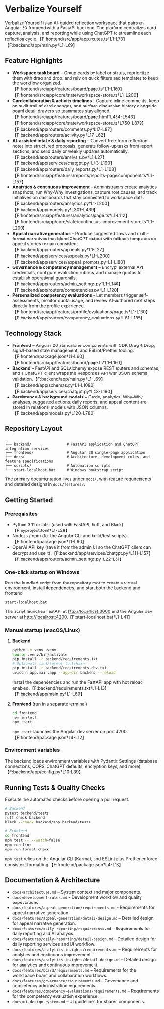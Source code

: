 # Verbalize Yourself

Verbalize Yourself is an AI-guided reflection workspace that pairs an Angular 20 frontend with a FastAPI backend. The platform centralizes card capture, analysis, and reporting while using ChatGPT to streamline each reflection cycle.【F:frontend/src/app/app.routes.ts†L1-L73】【F:backend/app/main.py†L1-L69】

## Feature Highlights
- **Workspace task board** – Group cards by label or status, reprioritize them with drag and drop, and rely on quick filters and templates to keep the workflow organized.【F:frontend/src/app/features/board/page.ts†L1-L160】【F:frontend/src/app/core/state/workspace-store.ts†L1-L200】
- **Card collaboration & activity timelines** – Capture inline comments, keep an audit trail of card changes, and surface discussion history alongside board detail drawers so teammates stay aligned.【F:frontend/src/app/features/board/page.html†L484-L543】【F:frontend/src/app/core/state/workspace-store.ts†L750-L879】【F:backend/app/routers/comments.py†L17-L87】【F:backend/app/routers/activity.py†L17-L62】
- **AI-assisted intake & daily reporting** – Convert free-form reflection notes into structured proposals, generate follow-up tasks from report sections, and send daily or weekly updates automatically.【F:backend/app/routers/analysis.py†L1-L27】【F:backend/app/services/chatgpt.py†L43-L190】【F:backend/app/routers/daily_reports.py†L1-L108】【F:frontend/src/app/features/reports/reports-page.component.ts†L1-L157】
- **Analytics & continuous improvement** – Administrators create analytics snapshots, run Why-Why investigations, capture root causes, and track initiatives on dashboards that stay connected to workspace data.【F:backend/app/routers/analytics.py†L1-L200】【F:backend/app/models.py†L301-L439】【F:frontend/src/app/features/analytics/page.ts†L1-L112】【F:frontend/src/app/core/state/continuous-improvement-store.ts†L1-L200】
- **Appeal narrative generation** – Produce suggested flows and multi-format narratives that blend ChatGPT output with fallback templates so appeal stories remain consistent.【F:backend/app/routers/appeals.py†L1-L27】【F:backend/app/services/appeals.py†L1-L200】【F:backend/app/services/appeal_prompts.py†L1-L180】
- **Governance & competency management** – Encrypt external API credentials, configure evaluation rubrics, and manage quotas to establish operational guardrails.【F:backend/app/routers/admin_settings.py†L1-L140】【F:backend/app/routers/competencies.py†L1-L120】
- **Personalized competency evaluations** – Let members trigger self-assessments, monitor quota usage, and review AI-authored next steps directly from the profile experience.【F:frontend/src/app/features/profile/evaluations/page.ts†L1-L160】【F:backend/app/routers/competency_evaluations.py†L61-L185】

## Technology Stack
- **Frontend** – Angular 20 standalone components with CDK Drag & Drop, signal-based state management, and ESLint/Prettier tooling.【F:frontend/package.json†L1-L60】【F:frontend/src/app/features/board/page.ts†L1-L160】
- **Backend** – FastAPI and SQLAlchemy expose REST routers and schemas, and a ChatGPT client wraps the Responses API with JSON schema validation.【F:backend/app/main.py†L1-L69】【F:backend/app/schemas.py†L1-L1080】【F:backend/app/services/chatgpt.py†L43-L190】
- **Persistence & background models** – Cards, analytics, Why-Why analyses, suggested actions, daily reports, and appeal content are stored in relational models with JSON columns.【F:backend/app/models.py†L120-L780】

## Repository Layout
```
.
├── backend/                # FastAPI application and ChatGPT integration services
├── frontend/               # Angular 20 single-page application
├── docs/                   # Architecture, development rules, and feature specifications
├── scripts/                # Automation scripts
└── start-localhost.bat     # Windows bootstrap script
```
The primary documentation lives under `docs/`, with feature requirements and detailed designs in `docs/features/`.

## Getting Started
### Prerequisites
- Python 3.11 or later (used with FastAPI, Ruff, and Black).【F:pyproject.toml†L1-L28】
- Node.js / npm (for the Angular CLI and build/test scripts).【F:frontend/package.json†L1-L60】
- OpenAI API key (save it from the admin UI so the ChatGPT client can decrypt and use it).【F:backend/app/services/chatgpt.py†L111-L157】【F:backend/app/routers/admin_settings.py†L22-L81】

### One-click startup on Windows
Run the bundled script from the repository root to create a virtual environment, install dependencies, and start both the backend and frontend:
```
start-localhost.bat
```
The script launches FastAPI at <http://localhost:8000> and the Angular dev server at <http://localhost:4200>.【F:start-localhost.bat†L1-L41】

### Manual startup (macOS/Linux)
1. **Backend**
   ```bash
   python -m venv .venv
   source .venv/bin/activate
   pip install -r backend/requirements.txt
   # Optional: lint/format toolchain
   pip install -r backend/requirements-dev.txt
   uvicorn app.main:app --app-dir backend --reload
   ```
   Install the dependencies and run the FastAPI app with hot reload enabled.【F:backend/requirements.txt†L1-L13】【F:backend/app/main.py†L1-L69】

2. **Frontend** (run in a separate terminal)
   ```bash
   cd frontend
   npm install
   npm start
   ```
   `npm start` launches the Angular dev server on port 4200.【F:frontend/package.json†L4-L12】

### Environment variables
The backend loads environment variables with Pydantic Settings (database connections, CORS, ChatGPT defaults, encryption keys, and more).【F:backend/app/config.py†L10-L39】

## Running Tests & Quality Checks
Execute the automated checks before opening a pull request.
```bash
# Backend
pytest backend/tests
ruff check backend
black --check backend/app backend/tests

# Frontend
cd frontend
npm test -- --watch=false
npm run lint
npm run format:check
```
`npm test` relies on the Angular CLI (Karma), and ESLint plus Prettier enforce consistent formatting.【F:frontend/package.json†L4-L18】

## Documentation & Architecture
- `docs/architecture.md` – System context and major components.
- `docs/development-rules.md` – Development workflow and quality expectations.
- `docs/features/appeal-generation/requirements.md` – Requirements for appeal narrative generation.
- `docs/features/appeal-generation/detail-design.md` – Detailed design for appeal narrative generation.
- `docs/features/daily-reporting/requirements.md` – Requirements for daily reporting and AI analysis.
- `docs/features/daily-reporting/detail-design.md` – Detailed design for daily reporting services and UI workflow.
- `docs/features/analytics-insights/requirements.md` – Requirements for analytics and continuous improvement.
- `docs/features/analytics-insights/detail-design.md` – Detailed design for analytics and continuous improvement.
- `docs/features/board/requirements.md` – Requirements for the workspace board and collaboration workflows.
- `docs/features/governance/requirements.md` – Governance and competency administration requirements.
- `docs/features/competency-evaluations/requirements.md` – Requirements for the competency evaluation experience.
- `docs/ui-design-system.md` – UI guidelines for shared components.

